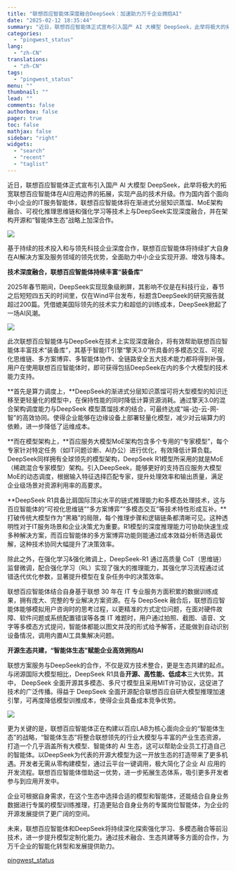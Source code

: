 ```yaml
---
title: "联想百应智能体深度融合DeepSeek：加速助力万千企业拥抱AI"
date: "2025-02-12 18:35:44"
summary: "近日，联想百应智能体正式宣布引入国产 AI 大模型 DeepSeek，此举将极大的拓宽联想百应智能体..."
categories:
  - "pingwest_status"
lang:
  - "zh-CN"
translations:
  - "zh-CN"
tags:
  - "pingwest_status"
menu: ""
thumbnail: ""
lead: ""
comments: false
authorbox: false
pager: true
toc: false
mathjax: false
sidebar: "right"
widgets:
  - "search"
  - "recent"
  - "taglist"
---
```


近日，联想百应智能体正式宣布引入国产 AI 大模型 DeepSeek，此举将极大的拓宽联想百应智能体在AI应用边界的拓展，实现产品的技术升级。作为国内首个面向中小企业的IT服务智能体，联想百应智能体将在渐进式分层知识蒸馏、MoE架构融合、可视化推理思维链和强化学习等技术上与DeepSeek实现深度融合，并在架构开源和“智能体生态”战略上加深合作。

![](https://cdn.pingwest.com/portal/2025/02/12/portal/2025/02/12/n43FkX3T4b4cCPxNA66Et0Yp6P7w7a4f?x-oss-process=style/article-body)

基于持续的技术投入和与领先科技企业深度合作，联想百应智能体将持续扩大自身在AI解决方案及服务领域的领先优势，全面助力中小企业实现开源、增效与降本。

**技术深度融合，联想百应智能体持续丰富“装备库”**

2025年春节期间，DeepSeek实现现象级刷屏，其影响不仅是在科技行业，春节之后短短四五天的时间里，仅在Wind平台发布，标题含DeepSeek的研究报告就超过200篇。凭借媲美国际领先的技术实力和超低的训练成本，DeepSeek掀起了一场AI风潮。

![](https://cdn.pingwest.com/portal/2025/02/12/portal/2025/02/12/XTB5PxS2fJ771RR46x61m08kpe71s1c7?x-oss-process=style/article-body)

此次联想百应智能体与DeepSeek在技术上实现深度融合，将有效帮助联想百应智能体丰富技术“装备库”，其基于智能IT引擎“擎天3.0”所具备的多模态交互、可视化思维链、多方案博弈、多智能体协作、全链路安全五大技术能力都将得到补强，用户在使用联想百应智能体时，即可获得包括DeepSeek在内的多个大模型的技术能力支持。

**首先是算力调度上，**DeepSeek的渐进式分层知识蒸馏可将大型模型的知识迁移至更轻量化的模型中，在保持性能的同时降低计算资源消耗。通过擎天3.0的混合架构调度能力与DeepSeek 模型蒸馏技术的结合，可最终达成“端-边-云-网-智”的高效协同。使得企业能够在边缘设备上部署轻量化模型，减少对云端算力的依赖，进一步降低了运维成本。

**而在模型架构上，**百应服务大模型MoE架构包含多个专用的“专家模型”，每个专家针对特定任务（如IT问题诊断、AI办公）进行优化，有效降低计算负载。DeepSeek同样拥有全球领先的模型架构，DeepSeek R1模型所采用的就是MoE（稀疏混合专家模型）架构。引入DeepSeek，能够更好的支持百应服务大模型MoE的动态调度，根据输入特征选择匹配专家，提升处理效率和输出质量，满足企业级场景对资源利用率的高要求。

**DeepSeek R1具备比肩国际顶尖水平的链式推理能力和多模态处理技术，这与百应智能体的“可视化思维链”“多方案博弈”“多模态交互”等技术特性形成互补。**打破传统大模型作为“黑箱”的局限，每个推理步骤和逻辑链条都清晰可见。这种透明性对于IT服务场景和企业决策尤为重要。R1模型的深度推理能力可协助快速生成多种解决方案，而百应智能体的多方案博弈功能则能通过成本效益分析筛选最优解，这种技术协同大幅提升了决策效率。

除此之外，在强化学习&强化微调上，DeepSeek-R1 通过高质量 CoT（思维链）监督微调，配合强化学习（RL）实现了强大的推理能力，其强化学习流程通过试错迭代优化参数，显著提升模型在复杂任务中的决策效率。

联想百应智能体结合自身基于联想 30 年在 IT 专业服务方面积累的数据训练成果，拥有庞大、完整的专业解决方案资源。在与 DeepSeek 融合后，联想百应智能体能够模拟用户咨询时的思考过程，以更精准的方式定位问题，在面对硬件故障、软件问题或系统配置错误等各类 IT 难题时，用户通过拍照、截图、语音、文字等多模态方式提问，智能体都能以图文并茂的形式给予解答，还能做到自动识别设备情况，调用内置AI工具集解决问题。

**开源生态共建，“智能体生态”赋能企业高效拥抱AI**

联想方案服务与DeepSeek的合作，不仅是双方技术整合，更是生态共建的起点。与闭源国际大模型相比，DeepSeek R1具备**开源、高性能、低成本**三大优势。其中， DeepSeek 全面开源其多模态、多尺寸模型且采用MIT许可协议，这促进了技术的广泛传播。得益于 DeepSeek 全面开源配合联想百应自研大模型推理加速引擎，可再度降低模型训推成本，使得企业具备成本竞争优势。

![](https://cdn.pingwest.com/portal/2025/02/12/portal/2025/02/12/Qh8KYNi342_JefiT6Z923eHN5nHR_3e1?x-oss-process=style/article-body)

更为关键的是，联想百应智能体正在构建以百应LAB为核心面向企业的“智能体生态”的战略，“智能体生态”将整合联想领先的行业大模型与丰富的产业生态资源，打造一个几乎涵盖所有大模型、智能体的 AI 生态，这可以帮助企业员工打造自己的智能体。以DeepSeek为代表的开源大模型为这一开放生态的打造带来了更多机遇。开发者无需从零构建模型，通过云平台一键调用，极大简化了企业 AI 应用的开发流程。联想百应智能体借助这一优势，进一步拓展生态体系，吸引更多开发者参与到应用开发中。

企业可根据自身需求，在这个生态中选择合适的模型和智能体，还能结合自身业务数据进行专属的模型训练推理，打造更贴合自身业务的专属岗位智能体，为企业的开源发展提供了更广阔的空间。

未来，联想百应智能体和DeepSeek将持续深化探索强化学习、多模态融合等前沿技术，进一步提升模型定制化能力。通过技术融合、生态共建等多方面的合作，为万千企业的智能化转型和发展提供助力。

[pingwest_status](https://www.pingwest.com/w/302284)
